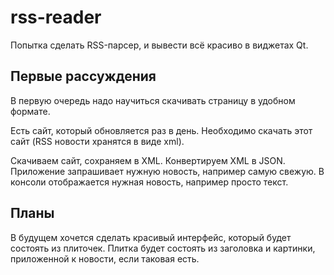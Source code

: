 # rss-reader

Попытка сделать RSS-парсер, и вывести всё красиво в виджетах Qt.

## Первые рассуждения

В первую очередь надо научиться скачивать страницу в удобном формате.

Есть сайт, который обновляется раз в день. Необходимо скачать этот сайт (RSS новости хранятся в виде xml).

Скачиваем сайт, сохраняем в XML.
Конвертируем XML в JSON.
Приложение запрашивает нужную новость, например самую свежую.
В консоли отображается нужная новость, например просто текст.

## Планы

В будущем хочется сделать красивый интерфейс, который будет состоять из плиточек. Плитка будет состоять из заголовка и картинки, приложенной к новости, если таковая есть.
